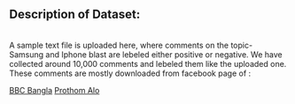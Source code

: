 ## Description of Dataset:
<br />
A sample text file is uploaded here, where comments on the topic- Samsung and Iphone blast are lebeled either positive or negative.
We have collected around 10,000 comments and lebeled them like the uploaded one. These comments are mostly downloaded from facebook page of :                         








[BBC Bangla](https://www.facebook.com/BBCBengaliService/)
[Prothom Alo](https://www.facebook.com/DailyProthomAlo/)
